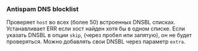 ### Antispam DNS blocklist
Проверяет `host` во всех (более 50) встроенных DNSBL списках. Устанавливает ERR если хост найден хотя бы в одном 
списке. Если указать DNSBL в опции `skip`, (через пробел или запятую), он не будет проверяться. Можно добавлять 
свои DNSBL через параметр `extra`.
